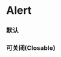 # Alert

### 默认
<div slot="demo">
  <Demos-LAlert-Default></Demos-LAlert-Default>
</div>

### 可关闭(Closable)

